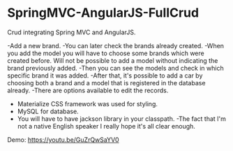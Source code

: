 # SpringMVC-AngularJS-FullCrud
Crud integrating Spring MVC and AngularJS.

-Add a new brand.
-You can later check the brands already created.
-When you add the model you will have to choose some brands which were created before. Will not be possible to add a model without indicating the brand previously added.
-Then you can see the models and check in which specific brand it was added.
-After that, it's possible to add a car by choosing both a brand and a model that is registered in the database already.
-There are options available to edit the records.
- Materialize CSS framework was used for styling.
- MySQL for database.
- You will have to have jackson library in your classpath.
-The fact that I'm not a native English speaker I really hope it's all clear enough.

Demo: https://youtu.be/GuZrQwSaYV0

